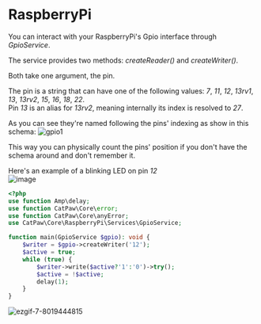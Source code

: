 # RaspberryPi

You can interact with your RaspberryPi's Gpio interface through _GpioService_.<br/>

The service provides two methods: _createReader()_
and _createWriter()_.

Both take one argument, the pin.

The pin is a string that can have one of the following
values: _7_, _11_, _12_, _13rv1_, _13_, _13rv2_, _15_, _16_, _18_, _22_.\
Pin _13_ is an alias for _13rv2_, meaning internally its index is resolved to _27_.

As you can see they're named following the pins' indexing as show in this schema:
![gpio1](https://user-images.githubusercontent.com/6891346/152225115-782f0313-d525-4d5f-9b5c-cecd32fdd865.png)

This way you can physically count the pins' position if you don't have the schema around and don't remember it.

Here's an example of a blinking LED on pin _12_<br/>
![image](https://user-images.githubusercontent.com/6891346/152228030-7d1f5cba-6308-42be-bc14-c62df1a81554.png)

```php
<?php
use function Amp\delay;
use function CatPaw\Core\error;
use function CatPaw\Core\anyError;
use CatPaw\Core\RaspberryPi\Services\GpioService;

function main(GpioService $gpio): void {
    $writer = $gpio->createWriter('12');
    $active = true;
    while (true) {
        $writer->write($active?'1':'0')->try();
        $active = !$active;
        delay(1);
    }
}
```

![ezgif-7-8019444815](https://user-images.githubusercontent.com/6891346/152222230-e504eaa4-e014-4c91-ae56-3d4376b1d3d2.gif)
